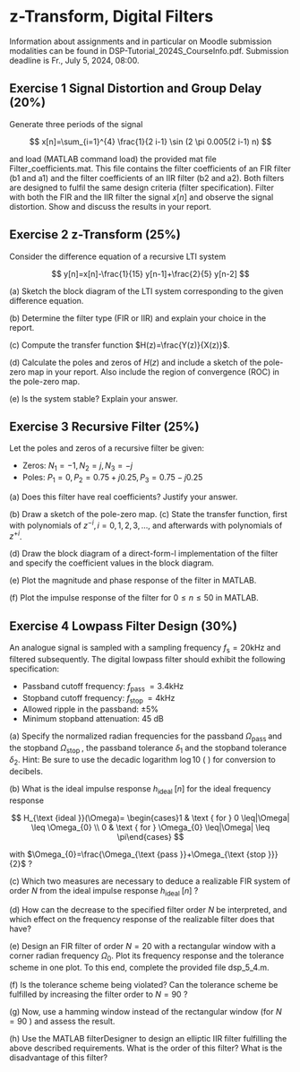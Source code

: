 # z-Transform, Digital Filters 

Information about assignments and in particular on Moodle submission modalities can be found in DSP-Tutorial_2024S_CourseInfo.pdf. Submission deadline is Fr., July 5, 2024, 08:00.

## Exercise 1 Signal Distortion and Group Delay (20\%)

Generate three periods of the signal

$$
x[n]=\sum_{i=1}^{4} \frac{1}{2 i-1} \sin (2 \pi 0.005(2 i-1) n)
$$

and load (MATLAB command load) the provided mat file Filter_coefficients.mat. This file contains the filter coefficients of an FIR filter (b1 and a1) and the filter coefficients of an IIR filter (b2 and a2). Both filters are designed to fulfil the same design criteria (filter specification). Filter with both the FIR and the IIR filter the signal $x[n]$ and observe the signal distortion. Show and discuss the results in your report.

## Exercise 2 z-Transform (25\%)

Consider the difference equation of a recursive LTI system

$$
y[n]=x[n]-\frac{1}{15} y[n-1]+\frac{2}{5} y[n-2]
$$

(a) Sketch the block diagram of the LTI system corresponding to the given difference equation.

(b) Determine the filter type (FIR or IIR) and explain your choice in the report.

(c) Compute the transfer function $H(z)=\frac{Y(z)}{X(z)}$.

(d) Calculate the poles and zeros of $H(z)$ and include a sketch of the pole-zero map in your report. Also include the region of convergence (ROC) in the pole-zero map.

(e) Is the system stable? Explain your answer.

## Exercise 3 Recursive Filter (25\%)

Let the poles and zeros of a recursive filter be given:

- Zeros: $N_{1}=-1, N_{2}=j, N_{3}=-j$
- Poles: $P_{1}=0, P_{2}=0.75+j 0.25, P_{3}=0.75-j 0.25$

(a) Does this filter have real coefficients? Justify your answer.

(b) Draw a sketch of the pole-zero map.
(c) State the transfer function, first with polynomials of $z^{-i}, i=0,1,2,3, \ldots$, and afterwards with polynomials of $z^{+i}$.

(d) Draw the block diagram of a direct-form-l implementation of the filter and specify the coefficient values in the block diagram.

(e) Plot the magnitude and phase response of the filter in MATLAB.

(f) Plot the impulse response of the filter for $0 \leq n \leq 50$ in MATLAB.

## Exercise 4 Lowpass Filter Design (30\%)

An analogue signal is sampled with a sampling frequency $f_{\mathrm{s}}=20 \mathrm{kHz}$ and filtered subsequently. The digital lowpass filter should exhibit the following specification:

- Passband cutoff frequency: $f_{\text {pass }}=3.4 \mathrm{kHz}$
- Stopband cutoff frequency: $f_{\text {stop }}=4 \mathrm{kHz}$
- Allowed ripple in the passband: $\pm 5 \%$
- Minimum stopband attenuation: $45 \mathrm{~dB}$

(a) Specify the normalized radian frequencies for the passband $\Omega_{\text {pass }}$ and the stopband $\Omega_{\text {stop }}$, the passband tolerance $\delta_{1}$ and the stopband tolerance $\delta_{2}$. Hint: Be sure to use the decadic logarithm $\log 10$ ( ) for conversion to decibels.

(b) What is the ideal impulse response $h_{\text {ideal }}[n]$ for the ideal frequency response

$$
H_{\text {ideal }}(\Omega)= \begin{cases}1 & \text { for } 0 \leq|\Omega| \leq \Omega_{0} \\ 0 & \text { for } \Omega_{0} \leq|\Omega| \leq \pi\end{cases}
$$

with $\Omega_{0}=\frac{\Omega_{\text {pass }}+\Omega_{\text {stop }}}{2}$ ?

(c) Which two measures are necessary to deduce a realizable FIR system of order $N$ from the ideal impulse response $h_{\text {ideal }}[n]$ ?

(d) How can the decrease to the specified filter order $N$ be interpreted, and which effect on the frequency response of the realizable filter does that have?

(e) Design an FIR filter of order $N=20$ with a rectangular window with a corner radian frequency $\Omega_{0}$. Plot its frequency response and the tolerance scheme in one plot. To this end, complete the provided file dsp_5_4.m.

(f) Is the tolerance scheme being violated? Can the tolerance scheme be fulfilled by increasing the filter order to $N=90$ ?

(g) Now, use a hamming window instead of the rectangular window (for $N=90$ ) and assess the result.

(h) Use the MATLAB filterDesigner to design an elliptic IIR filter fulfilling the above described requirements. What is the order of this filter? What is the disadvantage of this filter?

